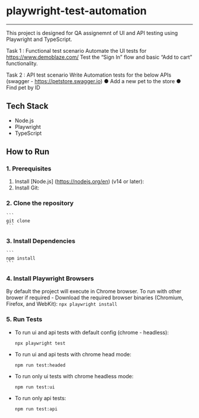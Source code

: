 # playwright-test-automation
***
This project is designed for QA assignemnt of UI and API testing using Playwright and TypeScript.

Task 1 : Functional test scenario
Automate the UI tests for https://www.demoblaze.com/
Test the “Sign In” flow and basic “Add to cart” functionality.

Task 2 : API test scenario
Write Automation tests for the below APIs (swagger -  https://petstore.swagger.io)
● Add a new pet to the store
● Find pet by ID

## Tech Stack
* Node.js
* Playwright
* TypeScript

## How to Run

### 1. Prerequisites
1. Install [Node.js] (https://nodejs.org/en) (v14 or later):
2. Install Git:


### 2. Clone the repository
    ```
    git clone 
    ```

### 3. Install Dependencies
    ```
    npm install 
    ```

### 4. Install Playwright Browsers
By default the project will execute in Chrome browser.
To run with other brower if required - Download the required browser binaries (Chromium, Firefox, and WebKit):
    ```
    npx playwright install
    ```

### 5. Run Tests
* To run ui and api tests with default config (chrome - headless):
   ```
   npx playwright test
   ```

* To run ui and api tests with chrome head mode:
   ```
   npm run test:headed
   ```

* To run only ui tests with chrome headless mode:
   ```
   npm run test:ui
   ```

* To run only api tests:
   ```
   npm run test:api
   ```